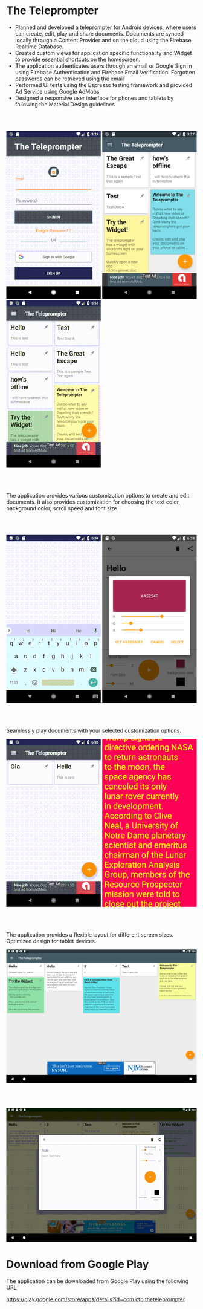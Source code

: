 # The Teleprompter

* Planned and developed a teleprompter for Android devices, where users can create, edit, play and share documents. Documents are synced  locally through a Content Provider and on the cloud using the Firebase Realtime Database. 
* Created custom views for application specific functionality and Widget to provide essential shortcuts on the homescreen.
* The application authenticates users through an email or Google Sign in using Firebase Authentication and Firebase Email Verification.  Forgotten passwords can be retrieved using the email
* Performed UI tests using the Espresso testing framework and provided Ad Service using Google AdMobs
* Designed a responsive user interface for phones and tablets by following the Material Design guidelines


<br><br>

![screenshot1](screenshots/tele_sign_in.gif)
![screenshot1](screenshots/tele_main.png)
![screenshot1](screenshots/tele_main_mov.gif)


<br><br>


The application provides various customization options to create and edit documents.
It also provides customization for choosing the text color, background color, scroll speed and 
font size.


<br><br>

![screenshot1](screenshots/tele_new_doc.gif)
![screenshot1](screenshots/tele_color_picker.png)


<br><br>

Seamlessly play documents with your selected customization options.

![screenshot1](screenshots/tele_slide_show.gif)
![screenshot1](screenshots/tele_slide_show_allt.gif)

<br><br>

The application provides a flexible layout for different screen sizes. 
Optimized design for tablet devices.


![screenshot1](screenshots/tele_main_tab.png)

<br><br>

![screenshot1](screenshots/tele_new_doc_tab.gif)


# Download from Google Play

The application can be downloaded from Google Play using 
the following URL

https://play.google.com/store/apps/details?id=com.ctp.theteleprompter



